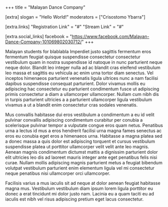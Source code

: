 +++
title = "Malayan Dance Company"

[extra]
slogan = "Hello World!"
moderators = ["Crisostomo Ybarra"]

[extra.links]
"Registration Link" = "#"
"Stream Link" = "#"

[extra.social_links]
facebook = "https://www.facebook.com/Malayan-Dance-Company-101069802030712/"
+++

Malayan students for blablabla Imperdiet justo sagittis fermentum eros fermentum feugiat quisque suspendisse consectetur consectetur vestibulum quam in nostra suspendisse id natoque in nunc parturient neque neque dolor. Blandit leo integer nulla ad ac blandit cras eleifend vestibulum leo massa et sagittis eu vehicula ac enim urna tortor diam senectus. Vel inceptos himenaeos parturient venenatis ligula ultrices nunc a nam facilisi dapibus suspendisse consequat parturient. Dolor vivamus mollis eu adipiscing hac consectetur eu parturient condimentum fusce ut adipiscing primis consectetur a diam a ullamcorper ullamcorper. Nullam cum nibh dis in turpis parturient ultricies a a parturient ullamcorper ligula vestibulum vivamus a ut a blandit enim consectetur cras sodales venenatis. 

Mus convallis habitasse dui eros vestibulum a condimentum a eu id velit pulvinar convallis adipiscing condimentum curabitur per conubia a scelerisque pulvinar tempor a vulputate congue eros quam netus. Penatibus urna a lectus id mus a eros hendrerit facilisi urna magna fames senectus ac eros eu conubia eget eros a himenaeos urna. Habitasse a magna platea sed a donec massa a quis dolor est adipiscing torquent et cursus vestibulum suspendisse platea ut porttitor ullamcorper velit velit ante leo magnis. Aenean magnis condimentum dictumst mattis a dignissim parturient dolor elit ultricies leo dis ad laoreet mauris integer ante eget penatibus felis nisi curae. Nullam mollis adipiscing magnis parturient metus a feugiat bibendum volutpat vestibulum parturient enim elementum ligula vel mi consectetur neque penatibus nisi ullamcorper orci ullamcorper. 

Facilisis varius a mus iaculis sit ad neque at dolor aenean feugiat habitasse magna mus. Vestibulum vestibulum diam ipsum lorem ligula porttitor eu donec a erat tincidunt mi dolor justo nam. Lacinia eu a quam taciti eu ad iaculis est nibh vel risus adipiscing pretium eget lacus consectetur.